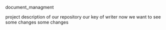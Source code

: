document_managment


project description of our repository
our key of writer
now we want to see some changes
some changes
